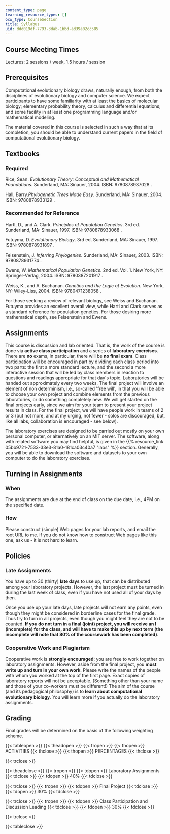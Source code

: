 ```yaml
---
content_type: page
learning_resource_types: []
ocw_type: CourseSection
title: Syllabus
uid: ddd019df-7793-3dab-1bbd-ad39a02cc585
---
```


Course Meeting Times
--------------------

Lectures: 2 sessions / week, 1.5 hours / session

Prerequisites
-------------

Computational evolutionary biology draws, naturally enough, from both the disciplines of evolutionary biology and computer science. We expect participants to have some familiarity with at least the basics of molecular biology; elementary probability theory, calculus and differential equations; and some facility in at least one programming language and/or mathematical modeling.

The material covered in this course is selected in such a way that at its completion, you should be able to understand current papers in the field of computational evolutionary biology.

Textbooks
---------

### Required

Rice, Sean. _Evolutionary Theory: Conceptual and Mathematical Foundations_. Sunderland, MA: Sinauer, 2004. ISBN: 9780878937028 .

Hall, Barry._Phylogenetic Trees Made Easy_. Sunderland, MA: Sinauer, 2004. ISBN: 9780878933129 .

### Recommended for Reference

Hartl, D., and A. Clark. _Principles of Population Genetics_. 3rd ed. Sunderland, MA: Sinauer, 1997. ISBN: 9780878933068 .

Futuyma, D. _Evolutionary Biology_. 3rd ed. Sunderland, MA: Sinauer, 1997. ISBN: 9780878931897 .

Felsenstein, J. _Inferring Phylogenies_. Sunderland, MA: Sinauer, 2003. ISBN: 9780878931774 .

Ewens, W. _Mathematical Population Genetics_. 2nd ed. Vol. 1. New York, NY: Springer-Verlag, 2004. ISBN: 9780387201917 .

Weiss, K., and A. Buchanan. _Genetics and the Logic of Evolution_. New York, NY: Wiley-Liss, 2004. ISBN: 9780471238058 .

For those seeking a review of relevant biology, see Weiss and Buchanan. Futuyma provides an excellent overall view, while Hartl and Clark serves as a standard reference for population genetics. For those desiring more mathematical depth, see Felsenstein and Ewens.

Assignments
-----------

This course is discussion and lab oriented. That is, the work of the course is done via **active class participation** and a series of **laboratory exercises**. There are **no** exams, in particular, there will be **no final exam**. Class participation will be encouraged in part by dividing each class period into two parts: the first a more standard lecture, and the second a more interactive session that will be led by class members in reaction to questions and readings appropriate for that day's topic. Laboratories will be handed out approximately every two weeks. The final project will involve an element of non determinism, i.e., so-called 'free will', in that you will be able to choose your own project and combine elements from the previous laboratories, or do something completely new. We will get started on the final projects early, since we aim for your team to present your project results in class. For the final project, we will have people work in teams of 2 or 3 (but not more, and at my urging, not fewer - solos are discouraged, but, like all labs, collaboration is encouraged - see below).

The laboratory exercises are designed to be carried out mostly on your own personal computer, or alternatively on an MIT server. The software, along with related software you may find helpful, is given in the {{% resource_link 05bb9721-7533-33e3-81a0-181ca03c40a7 "labs" %}} section. Generally, you will be able to download the software and datasets to your own computer to do the laboratory exercises.

Turning in Assignments
----------------------

### When

The assignments are due at the end of class on the due date, i.e., 4PM on the specified date.

### How

Please construct (simple) Web pages for your lab reports, and email the root URL to me. If you do not know how to construct Web pages like this one, ask us - it is not hard to learn.

Policies
--------

### Late Assignments

You have up to 30 (thirty) **late days** to use up, that can be distributed among your laboratory projects. However, the last project must be turned in during the last week of class, even if you have not used all of your days by then.

Once you use up your late days, late projects will not earn any points, even though they might be considered in borderline cases for the final grade. Thus try to turn in all projects, even though you might feel they are not to be counted. **If you do not turn in a final (joint) project, you will receive an I (incomplete) for the class, and will have to make this up by next term (the incomplete will note that 80% of the coursework has been completed)**.

### Cooperative Work and Plagiarism

Cooperative work is **strongly encouraged**; you are free to work together on laboratory assignments. However, aside from the final project, you **must write up and turn in your own work**. Please write the names of the people with whom you worked at the top of the first page. Exact copies of laboratory reports will not be acceptable. (Something other than your name and those of your co-workers must be different!) The aim of the course (and its pedagogical philosophy) is to **learn about computational evolutionary biology**. You will learn more if you actually do the laboratory assignments.

Grading
-------

Final grades will be determined on the basis of the following weighting scheme.

{{< tableopen >}}
{{< theadopen >}}
{{< tropen >}}
{{< thopen >}}
ACTIVITIES
{{< thclose >}}
{{< thopen >}}
PERCENTAGES
{{< thclose >}}

{{< trclose >}}

{{< theadclose >}}
{{< tropen >}}
{{< tdopen >}}
Laboratory Assignments
{{< tdclose >}}
{{< tdopen >}}
40%
{{< tdclose >}}

{{< trclose >}}
{{< tropen >}}
{{< tdopen >}}
Final Project
{{< tdclose >}}
{{< tdopen >}}
30%
{{< tdclose >}}

{{< trclose >}}
{{< tropen >}}
{{< tdopen >}}
Class Participation and Discussion Leading
{{< tdclose >}}
{{< tdopen >}}
30%
{{< tdclose >}}

{{< trclose >}}

{{< tableclose >}}